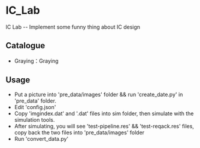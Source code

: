 # IC_Lab
IC Lab -- Implement some funny thing about IC design

## Catalogue

* Graying：Graying

## Usage

* Put a picture into 'pre_data/images' folder && run 'create_date.py' in 'pre_data' folder.
* Edit 'config.json'
* Copy 'imgindex.dat' and '<PICTURE NAME>.dat' files into sim folder, then simulate with the simulation tools.
* After simulating, you will see 'test-pipeline.res' && 'test-reqack.res' files, copy back the two files into 'pre_data/images' folder
* Run 'convert_data.py'